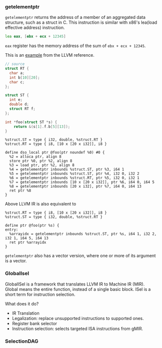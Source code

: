 ### getelementptr

`getelementptr` returns the address of a member of an aggregated data structure, such as a struct in C.
This instruction is similar with x86's lea(load effective address) instruction.

```asm
lea eax, [ebx + ecx + 12345]
```

`eax` register has the memory address of the sum of `ebx + ecx + 12345`.

This is an [example](https://llvm.godbolt.org/z/EqWjG8bKf) from the LLVM reference.

```c
// source
struct RT {
  char a;
  int b[10][20];
  char c;
};

struct ST {
  int e;
  double d;
  struct RT f;
};

int *foo(struct ST *s) {
    return &(s[1].f.b[5][13]);
}
```

```
%struct.ST = type { i32, double, %struct.RT }
%struct.RT = type { i8, [10 x [20 x i32]], i8 }

define dso_local ptr @foo(ptr noundef %0) #0 {
  %2 = alloca ptr, align 8
  store ptr %0, ptr %2, align 8
  %3 = load ptr, ptr %2, align 8
  %4 = getelementptr inbounds %struct.ST, ptr %3, i64 1
  %5 = getelementptr inbounds %struct.ST, ptr %4, i32 0, i32 2
  %6 = getelementptr inbounds %struct.RT, ptr %5, i32 0, i32 1
  %7 = getelementptr inbounds [10 x [20 x i32]], ptr %6, i64 0, i64 5
  %8 = getelementptr inbounds [20 x i32], ptr %7, i64 0, i64 13
  ret ptr %8
}
```

Above LLVM IR is also equivalent to

```
%struct.RT = type { i8, [10 x [20 x i32]], i8 }
%struct.ST = type { i32, double, %struct.RT }

define ptr @foo(ptr %s) {
entry:
  %arrayidx = getelementptr inbounds %struct.ST, ptr %s, i64 1, i32 2, i32 1, i64 5, i64 13
  ret ptr %arrayidx
}
```

`getelementptr` also has a vector version, where one or more of its argument is a vector.

### GlobalIsel

GlobalISel is a framework that translates LLVM IR to Machine IR (MIR). Global means the entire function, instead of a single basic block. ISel is a short term for instruction selection.

What does it do?
- IR Translation
- Legalization: replace unsupported instructions to supported ones.
- Register bank selector
- Instruction selection: selects targeted ISA instructions from gMIR.

### SelectionDAG

